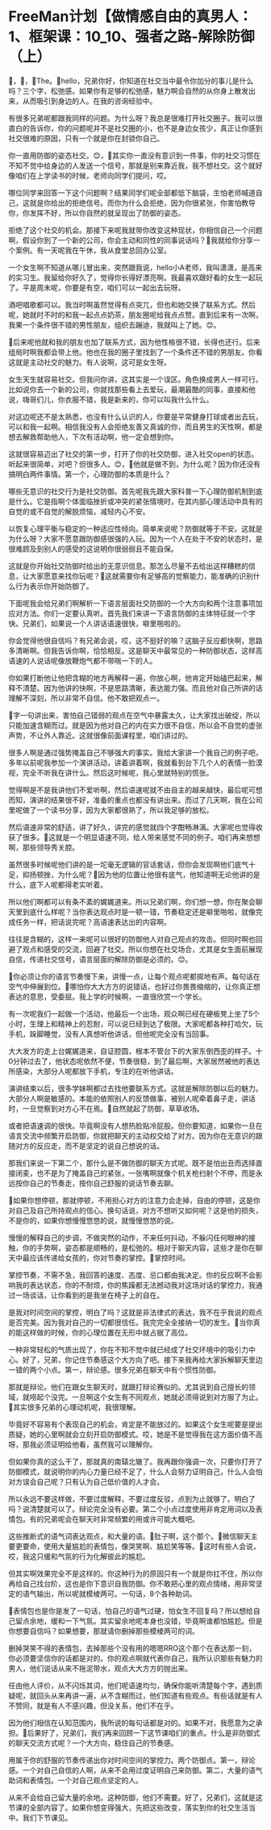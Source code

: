 # FreeMan计划【做情感自由的真男人：1、框架课：10_10、强者之路-解除防御（上）

🎼，🎼，🎼The。🎼hello，兄弟你好，你知道在社交当中最令你加分的事儿是什么吗？三个字，松弛感。如果你有足够的松弛感，魅力啊会自然的从你身上散发出来，从而吸引到身边的人。在我的咨询经验中。

有很多兄弟呢都跟我同样的问题。为什么呀？我总是很难打开社交圈子。我可以很直白的告诉你，你的问题呢并不是社交圈的小，也不是身边女孩少，真正让你感到社交很难的原因，只有一个就是你在封锁你自己。

你一直用防御的姿态社交。😊，🎼其实你一直没有意识到一件事，你的社交习惯在不知不觉中给身边的人发送一个信号，那就是别来靠近我，我不想社交。这个就好像咱们在上学读书的时候，老师向同学们提问，哎。

哪位同学来回答一下这个问题啊？结果同学们呢全部都低下脑袋，生怕老师喊道自己，这就是你给出的拒绝信号。而你为什么会拒绝，因为你很紧张，你害怕教导你，你发挥不好，所以你自然的就呈现出了防御的姿态。

拒绝了这个社交的机会。那接下来呢我就带你改变这种现状，你相信自己一个问题啊，假设你到了一个新的公司，你会主动和同性的同事说话吗？🎼我就给你分享一个案例。有一天呢我在午休，我从食堂总回办公室。

一个女生啊不知道从哪儿冒出来，突然跟我说，hello小A老师，我叫潇潇，是高来的实习生。我留给你好久了，觉得你长得好漂亮啊。我最喜欢跟好看的女生一起玩了。平是周末呢，你要是有空，咱们可以一起出去玩呀。

酒吧唱歌都可以。我当时啊虽然觉得有点突兀，但也和她交换了联系方式。然后呢，她就时不时的和我一起点点奶茶，朋友圈呢给我点点赞。直到后来有一次啊，我果一个条件很不错的男性朋友，组织去蹦迪，我就叫上了她。😊。

🎼后来呢他就和我的朋友也加了联系方式，因为他性格很不错，长得也还行。后来组局时啊我都会带上他。他也在我的圈子里找到了一个条件还不错的男朋友。你看这就是主动社交的魅力。有人说啊，这可是女生呀。

女生天生就容易社交。但我问你讲，这其实是一个误区。角色换成男人一样可行。比如说你去一个新的公司，你就找那些看上去爱玩，最潮最酷的同事，直接和他说，嗨哥们儿，你衣服不错，我是新来的，你可以叫我什么什么。

对这边呢还不是太熟悉，也没有什么认识的人，你要是平常健身打球或者出去玩，可以和我一起啊。相信我没有人会拒绝友善又真诚的你，而且男生的天性啊，都是想去解救帮助他人，下次有活动啊，他一定会想到你。

这就很容易迈出了社交的第一步，打开了你的社交防御，进入社交open的状态。听起来很简单，对吧？但很多人。😊，🎼他就是做不到，为什么呢？因为你还没有搞明白两件事情。第一个，心理防御的本质是什么？

哪些无意识的社交行为是社交防御。首先呢我先跟大家科普一下心理防御机制到底是什么。它是指啊个体面临挫折或冲突的紧张情境时，在其内部心理活动中具有的自觉的或不自觉的解脱烦恼，减轻内心不安。

以恢复心理平衡与稳定的一种适应性倾向。简单来说呢？防御就等于不安。这就是为什么呀？大家不愿意跟防御感很强的人玩。因为一个人在处于不安的状态时，是很难顾及到别人的感受的这说明你很弱弱且不能自保。

这就是你开始社交防御时给出的无意识信息。那怎么尽量不去给出这样糟糕的信息，让大家愿意来找你玩呢？🎼这就需要你有足够高的觉察能力，能准确的识别什么行为表示你开始防御了。

下面呢我会给兄弟们啊解析一下语言层面社交防御的一个大方向和两个注意事项加应对方法。你们一定要认真听。首先我们来讲一下语言防御的主体特征就一个字快。兄弟们，如果说一个人讲话语速很快，噼里啪啦的。

你会觉得他很自信吗？有兄弟会说，哎，这不挺好的嘛？这脑子反应都快啊，思路多清晰啊。但我告诉你啊，恰恰相反。这是聊天中最常见的一种防御状态，这样高语速的人说话呢像放鞭炮气都不带喘一下的人。

你如果打断他让他把含糊的地方再解释一遍，你放心啊，他肯定开始磕巴起来，解释不清楚。因为他讲的快啊，不是思路清晰，表达能力强。而且他对自己所讲的话理解不深刻，所以非常不自信。他不敢把观点一。

🎼字一句讲出来，害怕自己错弱的观点在空气中暴露太久，让大家找出破绽，所以只能加速含糊而过。就是因为他对自己的内在实力很不自信，所以会不自觉的虚张声势，不让外人靠近。这就很像前面课程里，咱们讲过的。

很多人啊是通过强势掩盖自己不够强大的事实。我给大家讲一个我自己的例子吧，多年以前呢我参加一个演讲活动，讲着讲着啊，我就看到台下几个人的表情一脸漠视，完全不听我在讲什么。然后这时候呢，我心里就特别的慌张。

觉得啊是不是我讲他们不爱听啊，然后语速呢就不由自主的越来越快，最后呢可想而知，演讲的结果很不好，准备的重点也都没有讲出来。而过了几天啊，我在公司里呢做了一个读书分享，因为大家都很熟了，所以我足够的放松。

然后语速非常的舒适，讲了好久，讲完的感觉就四个字酣畅淋漓。大家呢也觉得收获了很多。🎼这就是一个明显语速不同，给人带来感觉不同的例子。咱们再来想想啊，那些领导秀关腔。

虽然很多时候呢他们讲的是一坨毫无逻辑的官话套话，但你会发现啊他们底气十足，抑扬顿挫，为什么呢？🎼因为他的位置让他很有底气，他知道啊无论他讲的是什么，底下人呢都得老实听着。

所以他们啊都可以有条不紊的娓娓道来。所以兄弟们啊，你们想一想，你在聚会聊天里到底什么样呢？当你表达观点时是一顿一错，节奏稳定还是噼里啪啦，就像完成任务一样，把话说完呢？高语速表达出的内容啊。

往往是含糊的，这样一来呢可以很好的防御他人对自己观点的攻击。但同时啊也回避了观点和感受的交流，回避了社交。所以你想在社交场合，尤其是女生面前展现自信，传递社交信号，语言层面的解除防御是必须的。😊。

🎼你必须让你的语言节奏慢下来，讲慢一点，让每个观点呢都掷地有声。每句话在空气中伸展到位。🎼哪怕你大大方方的说错话，也好过你畏畏缩缩的，让你真正想表达的意思，受委屈。我上学的时候啊，一直很欣赏一个学长。

有一次呢我们一起做一个活动，他最后一个出场，观众啊已经在硬板凳上坐了5个小时，生理上和精神上的忍耐，可以说已经到达了极限。大家呢都各种打哈欠，玩手机，跺脚睡觉，没有人真想听他讲话，但他呢完全没有当回事。

大大发方的走上台娓娓道来，自证腔圆，根本不管台下的大家东倒西歪的样子。十0分钟过去了，他状态呢依然不便，节奏很稳，到了最后啊，大家居然被他的表达所感染，大部分人呢都放下手机，专注的在听他讲话。

演讲结束以后，很多学妹啊都过去找他要联系方式。这就是解除防御以后的魅力。大部分人啊是敏感的。本能的依照别人的反馈做事，被别人呢牵着鼻子走，讲话时，一旦觉察到对方心不在焉。🎼自然就起了防御，草草收场。

或者把语速调的很快。毕竟啊没有人想热脸贴冷屁股。但你要知道，如果你一旦在语言交流中频繁开启防御，你就把聊天的主动权交给了对方。因为你在无意识的跟随对方的反应走，而不是坚定的说自己想说的话。

那我们来说一下第二个，那什么是不做防御的聊天方式呢。既不是怕出丑而选择直接闭麦，也不是为了掩盖自己的紧张，一张嘴啊就像个机关枪扫射个不停，而是永远按你自己的节奏走，按你自己舒服的说话节奏去聊。

🎼如果你想停顿，那就停顿，不用担心对方的注意力会走掉，自由的停顿，这是你对自己及自己所持观点的信心。换句话说，对方不想听又如何呢？这是他的损失，不是你的，如果你想慢慢悠悠的说，就慢慢悠悠的说。

慢慢的解释自己的步调，不做突然的动作，不来任何抖动，不躲闪任何眼神的接触，你的手势啊，姿态都是顺畅的，是松弛的。相对于聊天内容，这些才是你在聊天中最应该传递给女孩的，你对节奏的掌控。🎼掌控时间。

掌控节奏，不需不急，我回答的速度、态度、忌口都由我决定。你的反应啊不会影响我的表达状态，你的不耐烦，你的焦躁都无法撼动我对这场对话的掌控力，我通过一场谈话，让你看到的是我坐在椅子上的自在。

是我对时间空间的掌控，明白了吗？这就是非法律式的表达，我不在乎我说的观点是否完美。因为我对自己的一切都很信任。我完完全全接纳一切的发生。🎼当你真的能这样做的时候，你的心理位置在无形中就占据了高位。

一种非常轻松的气质出现了，你在不知不觉中就已经成了社交环境中的吸引力中心。好了，兄弟，你记住节奏感这个大方向了吧。接下来我再给大家拆解聊天里边一错的两个小点。第一，辩论感。很多兄弟在聊天中有个惯性防御。

那就是辩论。他们在跟女生聊天时，就跟打辩论赛似的。尤其说到自己擅长的领域，就唠起个没完。一旦啊这个女生有不同观点，她就必须得说到对方服了为止。🎼其实很多兄弟的心理动机呢，我很理解。

毕竟好不容易有个表现自己的机会，肯定是不能放过的。如果这个女生呢要是提出质疑，她的心里啊就会立刻开启防御模式。哎，她是不是觉得我在这方面价值不高呀，那我必须证明给他看，虽然我可以理解你。

但如果你真的这么干了，那就真的南辕北辙了。我再跟你强调一次，只要你打开了防御模式，就说明你的内心力量已经不足了，什么人会努力证明自己，什么人会怕对方误会自己呢？只有认为自己低价值的人才会。

所以永远不要这样做，不要过度解释，不要过度反驳，点到为止就够了。明白了吗？说清楚就可以了。辩论完全没有必要。第二个小点过度使用非肯定用词以及表情包。有的兄弟呢会在聊天时非常频繁的用或许可能大概吧。

这些推断式的语气词表达观点，和大量的语。🎼肚子啊，这个那个。🎼微信聊天主要更要命，使用大量尴尬的表情包，像哭笑啊、尴尬笑等等。🎼这时有些人会说，哎，我这只缓和气氛的行为化解彼此的尴尬。

但其实啊效果完全不是这样的。你这种行为的原因只有一个就是你扛不住，所以你再给自己找台阶，这也是你下意识自我防御。你不敢把心里的观点情绪，用非常坚定的语气输出，所以呢就模棱两可。一句话，8个各种助词。

🎼表情包也是你是发了一句话，怕自己的语气过硬，怕女生不回复吗？所以想给自己留点余地，缓和一下气氛。其实留余地呢本身也没错，毕竟啊谁都怕尴尬。但是你想要自信吗？如果想要，那就请你删掉那些模棱两可的词。

删掉哭笑不得的表情包，去掉那些个没有用的嗯嗯RRO这个那个在表达那一刻，你必须要坚信你的话都是对的。你的观点啊就代表你自己，我所认识那些有魅力的男人，他们说话从来不拖泥带水，观点大大方方的抛出来。

任由他人评价，从不闪烁其词，他们呢语速均匀，确保你能听清楚每个字，遇到质疑呢，就回头从来再讲一遍，从不含糊而过，他们知道有些观点。有些话就是有人不赞同，就是有人不感兴趣，但没关系，他们不在乎。

因为他们相信在认知范围内，我所说的每句话都是对的。如果不对，我愿意为之承担。🎼后果好了，兄弟们，我们再来回顾一下这节课咱们的重点。什么是非防御式的聊天交流方式呢？一个大方向，稳住自己的节奏感。

用属于你的舒服的节奏传递出你对时间空间的掌控力。两个防御点。第一，辩论感。一个对自己自信的人啊，从来不会用过度证明自己来防御。第二，大量的语气助词和表情包。一个对自己观点坚定的人。

从来不会给自己留大量的余地。这种防御，他们不需要。好了，兄弟们，这就是这节课的全部内容了。如果你想变得强大，先把这些改变，落实到你的社交生活当中。我们下节课见。

